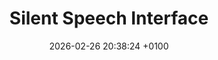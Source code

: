 ---
layout: post
mathjax: true
title:  "Silent Speech Interface"
description: "Introducing my book _Applied Mechanics Tutorials_, within a short 45 min read, I give a first taste of C++ as a programming language and explain the fundamentals of contrained multi-body physics with all the mathematics needed to get started."
date:   2026-02-26 20:38:24 +0100
authors: ["Quentin Wach"]
tags: ["physics"]
tag_search: true
image:          "/images/applied mechanics/Cover_Sims_2.png"
weight: 0
note:
categories: "science-engineering"
---